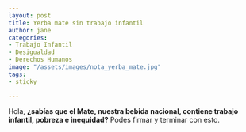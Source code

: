 ```yaml
---
layout: post
title: Yerba mate sin trabajo infantil
author: jane
categories:
- Trabajo Infantil
- Desigualdad
- Derechos Humanos
image: "/assets/images/nota_yerba_mate.jpg"
tags:
- sticky

---
```

Hola, **¿sabías que el Mate, nuestra bebida nacional, contiene trabajo infantil, pobreza e inequidad?** Podes firmar y terminar con esto.